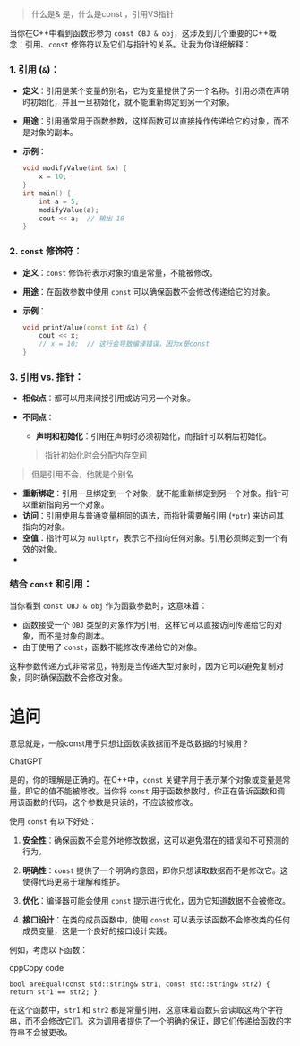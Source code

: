 >什么是& 是，什么是const ，引用VS指针

当你在C++中看到函数形参为 `const OBJ & obj`，这涉及到几个重要的C++概念：引用、`const` 修饰符以及它们与指针的关系。让我为你详细解释：

### 1. 引用 (`&`)：

- **定义**：引用是某个变量的别名，它为变量提供了另一个名称。引用必须在声明时初始化，并且一旦初始化，就不能重新绑定到另一个对象。

- **用途**：引用通常用于函数参数，这样函数可以直接操作传递给它的对象，而不是对象的副本。

- **示例**：
  ```cpp
  void modifyValue(int &x) {
      x = 10;
  }
  int main() {
      int a = 5;
      modifyValue(a);
      cout << a;  // 输出 10
  }
  ```

### 2. `const` 修饰符：

- **定义**：`const` 修饰符表示对象的值是常量，不能被修改。

- **用途**：在函数参数中使用 `const` 可以确保函数不会修改传递给它的对象。

- **示例**：
  ```cpp
  void printValue(const int &x) {
      cout << x;
      // x = 10;  // 这行会导致编译错误，因为x是const
  }
  ```

### 3. 引用 vs. 指针：

- **相似点**：都可以用来间接引用或访问另一个对象。
  
- **不同点**：
  - **声明和初始化**：引用在声明时必须初始化，而指针可以稍后初始化。
  >指针初始化时会分配内存空间
 > 但是引用不会，他就是个别名
 
  - **重新绑定**：引用一旦绑定到一个对象，就不能重新绑定到另一个对象。指针可以重新指向另一个对象。
  - **访问**：引用使用与普通变量相同的语法，而指针需要解引用 (`*ptr`) 来访问其指向的对象。
  - **空值**：指针可以为 `nullptr`，表示它不指向任何对象。引用必须绑定到一个有效的对象。
  - 

### 结合 `const` 和引用：

当你看到 `const OBJ & obj` 作为函数参数时，这意味着：

- 函数接受一个 `OBJ` 类型的对象作为引用，这样它可以直接访问传递给它的对象，而不是对象的副本。
- 由于使用了 `const`，函数不能修改传递给它的对象。

这种参数传递方式非常常见，特别是当传递大型对象时，因为它可以避免复制对象，同时确保函数不会修改对象。


# **追问**
意思就是，一般const用于只想让函数读数据而不是改数据的时候用？

ChatGPT

是的，你的理解是正确的。在C++中，`const` 关键字用于表示某个对象或变量是常量，即它的值不能被修改。当你将 `const` 用于函数参数时，你正在告诉函数和调用该函数的代码，这个参数是只读的，不应该被修改。

使用 `const` 有以下好处：

1. **安全性**：确保函数不会意外地修改数据，这可以避免潜在的错误和不可预测的行为。
    
2. **明确性**：`const` 提供了一个明确的意图，即你只想读取数据而不是修改它。这使得代码更易于理解和维护。
    
3. **优化**：编译器可能会使用 `const` 提示进行优化，因为它知道数据不会被修改。
    
4. **接口设计**：在类的成员函数中，使用 `const` 可以表示该函数不会修改类的任何成员变量，这是一个良好的接口设计实践。
    

例如，考虑以下函数：

cppCopy code

`bool areEqual(const std::string& str1, const std::string& str2) {     return str1 == str2; }`

在这个函数中，`str1` 和 `str2` 都是常量引用，这意味着函数只会读取这两个字符串，而不会修改它们。这为调用者提供了一个明确的保证，即它们传递给函数的字符串不会被更改。